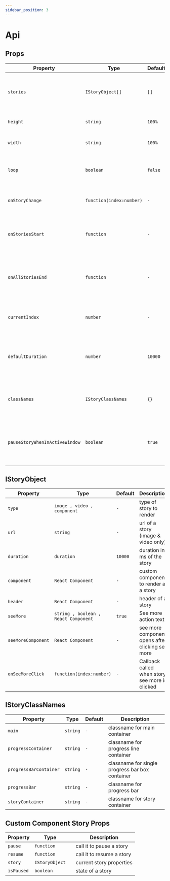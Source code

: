 ```yaml
---
sidebar_position: 3
---
```


# Api


## Props

| Property                      | Type                          | Default       | Description                                                                             |
| ------------------------------| ------------------------------| --------------| --------------------------------------------------------------------------------------- |
| `stories`                     | `IStoryObject[]`              | `[]`          |  An array of story objects. description of `IStoryObject` is mentioned below            |
| `height`                      | `string`                      | `100%`        |  Height of story container                                                              |
| `width`                       | `string`                      | `100%`        |  Width of story container                                                               |
| `loop`                        | `boolean`                     | `false`       |  The last story loop to the first one and restart the stories                           |
| `onStoryChange`               | `function(index:number)`      | `-`           |  Callback called when story changes                                                     |
| `onStoriesStart`              | `function`                    | `-`           |  Callback called when first story is rendered. it get called only once,                 |
| `onAllStoriesEnd`             | `function`                    | `-`           |  Callback called when last story gets completed. it will get called only once           |
| `currentIndex`                | `number`                      | `-`           |  Current index of the story which should be selected first                              |
| `defaultDuration`             | `number`                      | `10000`       |  default duration in ms of stories if duration is not provided in the `IStoryObject`    |
| `classNames`                  | `IStoryClassNames`            | `{}`          |  classnames to overide different sections of a story renderer                           |
| `pauseStoryWhenInActiveWindow`| `boolean`                     | `true`        |  pauses story when window goes out of focus (user changes tab/minimizes browser etc     |

## IStoryObject

| Property              | Type                                 | Default      | Description                                                |
| --------------------- |--------------------------------------| -------------| ------------------------------------------------------------|
| `type`                | `image , video , component`          | `-`          |  type of story to render                                    |
| `url`                 | `string`                             | `-`          |  url of a story (image & video only)                        |
| `duration`            | `duration`                           | `10000`      |  duration in ms of the story                                |
| `component`           | `React Component`                    | `-`          |  custom component to render as a story                      |
| `header`              | `React Component`                    | `-`          |  header of a story                                          |
| `seeMore`             | `string , boolean , React Component` | `true`       |  See more action text                                       |
| `seeMoreComponent`    | `React Component`                    | `-`          |  see more component opens after clicking see more           |
| `onSeeMoreClick`      | `function(index:number)`             | `-`          |  Callback called when story see more is clicked             |


## IStoryClassNames

| Property              | Type                                 | Default      | Description                                                 |
| --------------------- |--------------------------------------| -------------| ------------------------------------------------------------|
| `main`                | `string`                             | `-`          |  classname for main container                               |
| `progressContainer`   | `string`                             | `-`          |  classname for progress line container                      |
| `progressBarContainer`| `string`                             | `-`          |  classname for single progress bar box container            |
| `progressBar`         | `string`                             | `-`          |  classname for progress bar                                 |
| `storyContainer`      | `string`                             | `-`          |  classname for story container                              |

## Custom Component Story Props


| Property              | Type                                 |              | Description                                                 |
| --------------------- |--------------------------------------| -------------| ------------------------------------------------------------|
| `pause`               | `function`                           |              |  call it to pause a story                                   |
| `resume`              | `function`                           |              |  call it to resume a story                                  |
| `story`               | `IStoryObject`                       |              |  current story properties                                   |
| `isPaused`            | `boolean`                            |              |  state of a story                                           |
